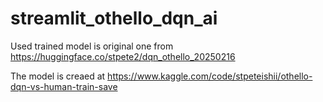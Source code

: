 # streamlit_othello_dqn_ai

Used trained model is original one from https://huggingface.co/stpete2/dqn_othello_20250216

The model is creaed at https://www.kaggle.com/code/stpeteishii/othello-dqn-vs-human-train-save

